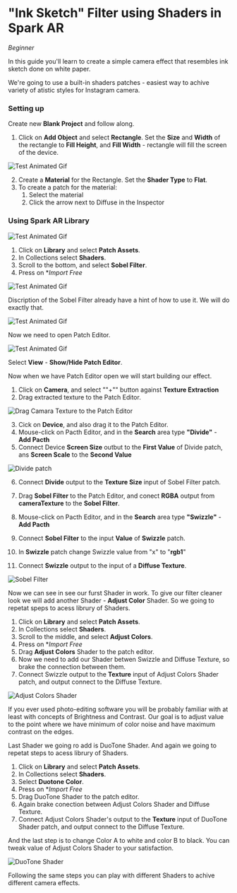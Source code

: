 # "Ink Sketch" Filter using Shaders in Spark AR
*Beginner*

In this guide you'll learn to create a simple camera effect that resembles ink sketch done on white paper.

We're going to use a built-in shaders patches - easiest way to achive variety of atistic styles for Instagram camera.

### Setting up

Create new **Blank Project** and follow along.

1. Click on **Add Object** and select **Rectangle**. Set the **Size** and **Width** of the rectangle to **Fill Height**, and **Fill Width** - rectangle will fill the screen of the device.

![Test Animated Gif](/tutorial-img/fill-width.gif)

2. Create a **Material** for the Rectangle. Set the **Shader Type** to **Flat**.
3. To create a patch for the material:
   1. Select the material
   2. Click the arrow next to Diffuse in the Inspector

### Using Spark AR Library

![Test Animated Gif](/tutorial-img/library.png)

1. Click on **Library** and select **Patch Assets**. 
2. In Collections select **Shaders**.
3. Scroll to the bottom, and select **Sobel Filter**.
4. Press on **Import Free*

![Test Animated Gif](/tutorial-img/AR-Library-Sobel-filter3.gif)

Discription of the Sobel Filter already have a hint of how to use it. We will do exactly that.

![Test Animated Gif](/tutorial-img/sobel-screen.png)

Now we need to open Patch Editor.

![Test Animated Gif](/tutorial-img/view-patch-editor.png)

Select **View** - **Show/Hide Patch Editor**.

Now when we have Patch Editor open we will start building our effect.

1. Click on **Camera**, and select ""+"" button against **Texture Extraction**
2. Drag extracted texture to the Patch Editor.

![Drag Camara Texture to the Patch Editor](/tutorial-img/camera-texture-drag.gif)

3. Cick on **Device**, and also drag it to the Patch Editor.
4. Mouse-click on Pacth Editor, and in the **Search** area type **"Divide"** - **Add Pacth**
5. Connect Device **Screen Size** outbut to the **First Value** of Divide patch, ans **Screen Scale** to the  **Second Value**

![Divide patch](/tutorial-img/divide-conect.gif)

6. Connect **Divide** output to the **Texture Size** input of Sobel Filter patch. 

7. Drag **Sobel Filter** to the Patch Editor, and conect **RGBA** output from **cameraTexture** to the **Sobel Filter**.
8. Mouse-click on Pacth Editor, and in the **Search** area type **"Swizzle"** - **Add Pacth**
9. Connect **Sobel Filter** to the input **Value** of **Swizzle** patch.
10. In **Swizzle** patch change Swizzle value from "x" to "**rgb1**"
11. Connect **Swizzle** output to the input of a **Diffuse Texture**.

![Sobel Filter](/tutorial-img/sobel-filter-preview.png)

Now we can see in see our furst Shader in work.
To give our filter cleaner look we will add another Shader - **Adjust Color** Shader. So we going to repetat speps to acess librury of Shaders.

1. Click on **Library** and select **Patch Assets**. 
2. In Collections select **Shaders**.
3. Scroll to the middle, and select **Adjust Colors**.
4. Press on **Import Free*
5. Drag **Adjust Colors** Shader to the patch editor.
5. Now we need to add our Shader betwen Swizzle and Diffuse Texture, so brake the connection between them. 
6. Connect Swizzle output to the **Texture** input of Adjust Colors Shader patch, and output connect to the Diffuse Texture.

![Adjust Colors Shader](/tutorial-img/adjust-color-shader.png)

If you ever used photo-editing software you will be probably familiar with at least with concepts of Brightness and Contrast.
Our goal is to adjust value to the point where we have minimum of color noise and have maximum contrast on the edges.

Last Shader we going ro add is DuoTone Shader. And again we going to repetat steps to acess librury of Shaders.

1. Click on **Library** and select **Patch Assets**. 
2. In Collections select **Shaders**.
3. Select **Duotone Color**.
4. Press on **Import Free*
5. Drag DuoTone Shader to the patch editor.
6. Again brake conection between Adjust Colors Shader and Diffuse Texture.
7. Connect Adjust Colors Shader's output to the **Texture** input of DuoTone Shader patch, and output connect to the Diffuse Texture.

And the last step is to change Color A to white and color B to black. You can tweak value of Adjust Colors Shader to your satisfaction.

![DuoTone Shader](/tutorial-img/duotone-shader.png)

Following the same steps you can play with different Shaders to achive different camera effects.





